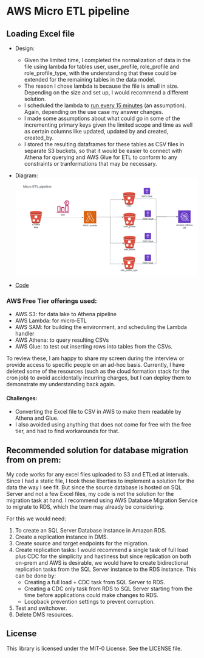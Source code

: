 # AWS Micro ETL pipeline



## Loading Excel file 
- Design:
  - Given the limited time, I completed the normalization of data in the file using lambda for tables user, user_profile, role_profile and role_profile_type, with the understanding that these could be extended for the remaining tables in the data model. 
  - The reason I chose lambda is because the file is small in size. Depending on the size and set up, I would recommend a different solution.
  - I scheduled the lambda to [run every 15 minutes](micro-etl-app/template.yml) (an assumption). Again, depending on the use case my answer changes.
  - I made some assumptions about what could go in some of the incrementing primary keys given the limited scope and time as well as certain columns like updated, updated by and created, created_by.
  - I stored the resulting dataframes for these tables as CSV files in separate S3 buckets, so that it would be easier to connect with Athena for querying and AWS Glue for ETL to conform to any constraints or tranformations that may be necessary.
  
- Diagram:
![Diagram](Kriti-Aspen-capital.png)
- [Code](aws_micro_etl_sample.ipynb)


### AWS Free Tier offerings used:
- AWS S3: for data lake to Athena pipeline
- AWS Lambda: for micro-ETL
- AWS SAM: for building the environment, and scheduling the Lambda handler
- AWS Athena: to query resulting CSVs
- AWS Glue: to test out inserting rows into tables from the CSVs.


To review these, I am happy to share my screen during the interview or provide access to specific people on an ad-hoc basis. Currently, I have deleted some of the resources (such as the cloud formation stack for the cron job) to avoid accidentally incurring charges, but I can deploy them to demonstrate my understanding back again. 

#### Challenges:
- Converting the Excel file to CSV in AWS to make them readable by Athena and Glue.
- I also avoided using anything that does not come for free with the free tier, and had to find workarounds for that.

## Recommended solution for database migration from on prem:
My code works for any excel files uploaded to S3 and ETLed at intervals. Since I had a static file, I took these liberties to implement a solution for the data the way I see fit. But since the source database is hosted on SQL Server and not a few Excel files, my code is not the solution for the migration task at hand. 
I recommend using AWS Database Migration Service to migrate to RDS, which the team may already be considering.

For this we would need:
1. To create an SQL Server Database Instance in Amazon RDS.
2. Create a replication instance in DMS.
3. Create source and target endpoints for the migration.
4. Create replication tasks: I would recommend a single task of full load plus CDC for the simplicity and hastiness but since replication on both on-prem and AWS is desirable, we would have to create bidirectional replication tasks from the SQL Server instance to the RDS instance. This can be done by:
   - Creating a full load + CDC task from SQL Server to RDS.
   - Creating a CDC only task from RDS to SQL Server starting from the time before applications could make changes to RDS.
   - Loopback prevention settings to prevent corruption.
5. Test and switchover.
6. Delete DMS resources.


## License

This library is licensed under the MIT-0 License. See the LICENSE file.
